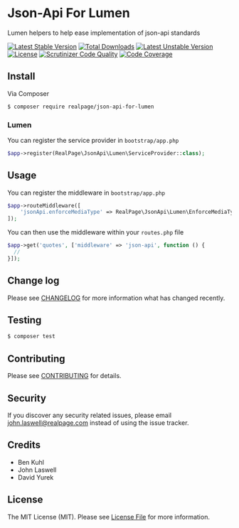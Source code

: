 # Json-Api For Lumen
Lumen helpers to help ease implementation of json-api standards

[![Latest Stable Version](https://poser.pugx.org/realpage/json-api-for-lumen/v/stable)](https://packagist.org/packages/realpage/json-api-for-lumen) [![Total Downloads](https://poser.pugx.org/realpage/json-api-for-lumen/downloads)](https://packagist.org/packages/realpage/json-api-for-lumen) [![Latest Unstable Version](https://poser.pugx.org/realpage/json-api-for-lumen/v/unstable)](https://packagist.org/packages/realpage/json-api-for-lumen) [![License](https://poser.pugx.org/realpage/json-api-for-lumen/license)](https://packagist.org/packages/realpage/json-api-for-lumen) [![Scrutinizer Code Quality](https://scrutinizer-ci.com/g/realpage/json-api-for-lumen/badges/quality-score.png?b=master)](https://scrutinizer-ci.com/g/realpage/json-api-for-lumen/?branch=master) [![Code Coverage](https://scrutinizer-ci.com/g/realpage/json-api-for-lumen/badges/coverage.png?b=master)](https://scrutinizer-ci.com/g/realpage/json-api-for-lumen/?branch=master)

## Install
Via Composer
``` bash
$ composer require realpage/json-api-for-lumen
```

### Lumen
You can register the service provider in `bootstrap/app.php`
``` php
$app->register(RealPage\JsonApi\Lumen\ServiceProvider::class);
```

## Usage
You can register the middleware in `bootstrap/app.php`
``` php
$app->routeMiddleware([
    'jsonApi.enforceMediaType' => RealPage\JsonApi\Lumen\EnforceMediaType::class,
]);
```
You can then use the middleware within your `routes.php` file
``` php
$app->get('quotes', ['middleware' => 'json-api', function () {
  //
}]);
```

## Change log
Please see [CHANGELOG](CHANGELOG.md) for more information what has changed recently.

## Testing
``` bash
$ composer test
```

## Contributing
Please see [CONTRIBUTING](CONTRIBUTING.md) for details.

## Security
If you discover any security related issues, please email [john.laswell@realpage.com](mailto:john.laswell@realpage.com) instead of using the issue tracker.

## Credits
- Ben Kuhl
- John Laswell
- David Yurek

## License
The MIT License (MIT). Please see [License File](LICENSE.md) for more information.
